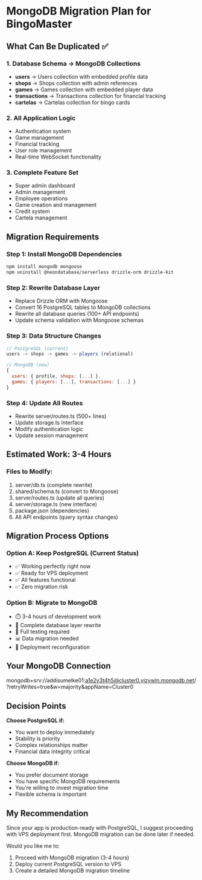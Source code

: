 # MongoDB Migration Plan for BingoMaster

## What Can Be Duplicated ✅

### 1. Database Schema → MongoDB Collections
- **users** → Users collection with embedded profile data
- **shops** → Shops collection with admin references
- **games** → Games collection with embedded player data
- **transactions** → Transactions collection for financial tracking
- **cartelas** → Cartelas collection for bingo cards

### 2. All Application Logic
- Authentication system
- Game management
- Financial tracking
- User role management
- Real-time WebSocket functionality

### 3. Complete Feature Set
- Super admin dashboard
- Admin management
- Employee operations
- Game creation and management
- Credit system
- Cartela management

## Migration Requirements

### Step 1: Install MongoDB Dependencies
```bash
npm install mongodb mongoose
npm uninstall @neondatabase/serverless drizzle-orm drizzle-kit
```

### Step 2: Rewrite Database Layer
- Replace Drizzle ORM with Mongoose
- Convert 16 PostgreSQL tables to MongoDB collections
- Rewrite all database queries (100+ API endpoints)
- Update schema validation with Mongoose schemas

### Step 3: Data Structure Changes
```javascript
// PostgreSQL (current)
users -> shops -> games -> players (relational)

// MongoDB (new)
{
  users: { profile, shops: [...] },
  games: { players: [...], transactions: [...] }
}
```

### Step 4: Update All Routes
- Rewrite server/routes.ts (500+ lines)
- Update storage.ts interface
- Modify authentication logic
- Update session management

## Estimated Work: 3-4 Hours

### Files to Modify:
1. server/db.ts (complete rewrite)
2. shared/schema.ts (convert to Mongoose)
3. server/routes.ts (update all queries)
4. server/storage.ts (new interface)
5. package.json (dependencies)
6. All API endpoints (query syntax changes)

## Migration Process Options

### Option A: Keep PostgreSQL (Current Status)
- ✅ Working perfectly right now
- ✅ Ready for VPS deployment
- ✅ All features functional
- ✅ Zero migration risk

### Option B: Migrate to MongoDB
- ⏱️ 3-4 hours of development work
- 🔄 Complete database layer rewrite
- 🧪 Full testing required
- 📊 Data migration needed
- 🚀 Deployment reconfiguration

## Your MongoDB Connection
mongodb+srv://addisumelke01:a1e2y3t4h5@cluster0.yjzywln.mongodb.net/?retryWrites=true&w=majority&appName=Cluster0

## Decision Points

**Choose PostgreSQL if:**
- You want to deploy immediately
- Stability is priority
- Complex relationships matter
- Financial data integrity critical

**Choose MongoDB if:**
- You prefer document storage
- You have specific MongoDB requirements
- You're willing to invest migration time
- Flexible schema is important

## My Recommendation
Since your app is production-ready with PostgreSQL, I suggest proceeding with VPS deployment first. MongoDB migration can be done later if needed.

Would you like me to:
1. Proceed with MongoDB migration (3-4 hours)
2. Deploy current PostgreSQL version to VPS
3. Create a detailed MongoDB migration timeline